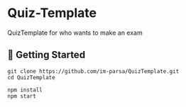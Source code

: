 # Quiz-Template
QuizTemplate for who wants to make an exam 


## 🚀 Getting Started

```
git clone https://github.com/im-parsa/QuizTemplate.git
cd QuizTemplate

npm install
npm start
```
